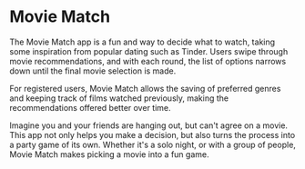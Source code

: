 # Movie Match

The Movie Match app is a fun and  way to decide what to watch, taking some inspiration from popular dating such as Tinder. Users swipe through movie recommendations, and with each round, the list of options narrows down until the final movie selection is made.

For registered users, Movie Match allows the saving of preferred genres and keeping track of  films watched previously, making the recommendations offered better over time.

Imagine you and your friends are hanging out, but can't agree on a movie. This app not only helps you make a decision, but also turns the process into a party game of its own. Whether it's a solo night, or with a group of people, Movie Match makes picking a movie into a fun game.